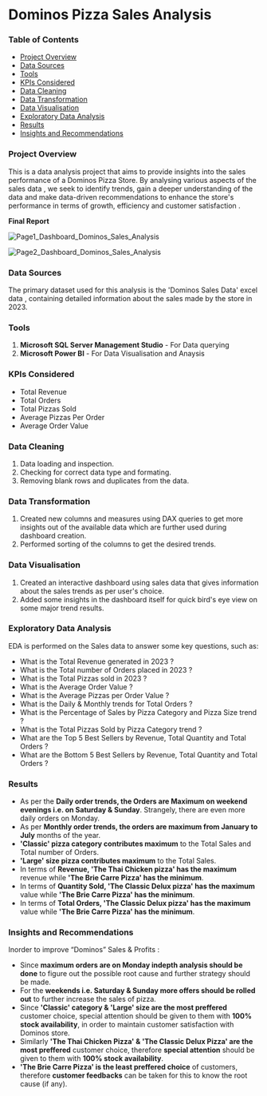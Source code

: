 # Dominos Pizza Sales Analysis

### Table of Contents
- [Project Overview](#project-overview)
- [Data Sources](#data-sources)
- [Tools](#tools)
- [KPIs Considered](#kpis-considered)
- [Data Cleaning](#data-cleaning)
- [Data Transformation](data-transformation)
- [Data Visualisation](#data-visualisation)
- [Exploratory Data Analysis](#exploratory-data-analysis)
- [Results](#results)
- [Insights and Recommendations](#insights-and-recommendations)

### Project Overview
This is a data analysis project that aims to provide insights into the sales performance of a Dominos Pizza Store. By analysing various aspects of the sales data , we seek to identify trends, gain a deeper understanding of the data and make data-driven recommendations to enhance the store's performance in terms of growth, efficiency and customer satisfaction .

**Final Report**

![Page1_Dashboard_Dominos_Sales_Analysis](https://github.com/erabhi95/Dominos-Pizza-Sales-Analysis-Using-Power-BI/assets/159037337/98e7637b-7946-4341-ac2c-5be60e2fd5ac)

![Page2_Dashboard_Dominos_Sales_Analysis](https://github.com/erabhi95/Dominos-Pizza-Sales-Analysis-Using-Power-BI/assets/159037337/53bcf96f-00be-4432-8ac3-0ff556655ade)


### Data Sources
The primary dataset used for this analysis is the 'Dominos Sales Data' excel data , containing detailed information about the sales made by the store in 2023.

### Tools
1. **Microsoft SQL Server Management Studio** - For Data querying
2. **Microsoft Power BI** - For Data Visualisation and Anaysis

### KPIs Considered
- Total Revenue
- Total Orders
- Total Pizzas Sold
- Average Pizzas Per Order
- Average Order Value

### Data Cleaning
1. Data loading and inspection.
2. Checking for correct data type and formating.
3. Removing blank rows and duplicates from the data.

### Data Transformation
1. Created new columns and measures using DAX queries to get more insights out of the available data which are further used during dashboard creation.
2. Performed sorting of the columns to get the desired trends. 
   
### Data Visualisation
1. Created an interactive dashboard using sales data that gives information about the sales trends as per user's choice.
2. Added some insights in the dashboard itself for quick bird's eye view on some major trend results.

### Exploratory Data Analysis
EDA is performed on the Sales data to answer some key questions, such as:
- What is the Total Revenue generated in 2023 ?
- What is the Total number of Orders placed in 2023 ?
- What is the Total Pizzas sold in 2023 ?
- What is the Average Order Value ?
- What is the Average Pizzas per Order Value ? 
- What is the Daily & Monthly trends for Total Orders ?
- What is the Percentage of Sales by Pizza Category and Pizza Size trend ?
- What is the Total Pizzas Sold by Pizza Category trend ?
- What are the Top 5 Best Sellers by Revenue, Total Quantity and Total Orders ?
- What are the Bottom 5 Best Sellers by Revenue, Total Quantity and Total Orders ?  

### Results
- As per the **Daily order trends, the Orders are Maximum on weekend evenings i.e. on Saturday & Sunday**. Strangely, there are even more daily orders on Monday.
- As per **Monthly order trends, the orders are maximum from January to July** months of the year.
- **'Classic' pizza category contributes maximum** to the Total Sales and Total number of Orders.
- **'Large' size pizza contributes maximum** to the Total Sales.
- In terms of **Revenue, 'The Thai Chicken pizza' has the maximum** revenue while **'The Brie Carre Pizza' has the minimum**.
- In terms of **Quantity Sold, 'The Classic Delux pizza' has the maximum** value while **'The Brie Carre Pizza' has the minimum**.
- In terms of **Total Orders, 'The Classic Delux pizza' has the maximum** value while **'The Brie Carre Pizza' has the minimum**.
  

### Insights and Recommendations
Inorder to improve “Dominos” Sales & Profits :
- Since **maximum orders are on Monday indepth analysis should be done** to figure out the possible root cause and further strategy should be made.
- For the **weekends i.e. Saturday & Sunday more offers should be rolled out** to further increase the sales of pizza.
- Since **'Classic' category & 'Large' size are the most preffered** customer choice, special attention should be given to them with **100% stock availability**, in order to maintain customer satisfaction with Dominos store.
- Similarly **'The Thai Chicken Pizza' & 'The Classic Delux Pizza' are the most preffered** customer choice, therefore **special attention** should be given to them with **100% stock availability**.
- **'The Brie Carre Pizza' is the least preffered choice** of customers, therefore **customer feedbacks** can be taken for this to know the root cause (if any).  
